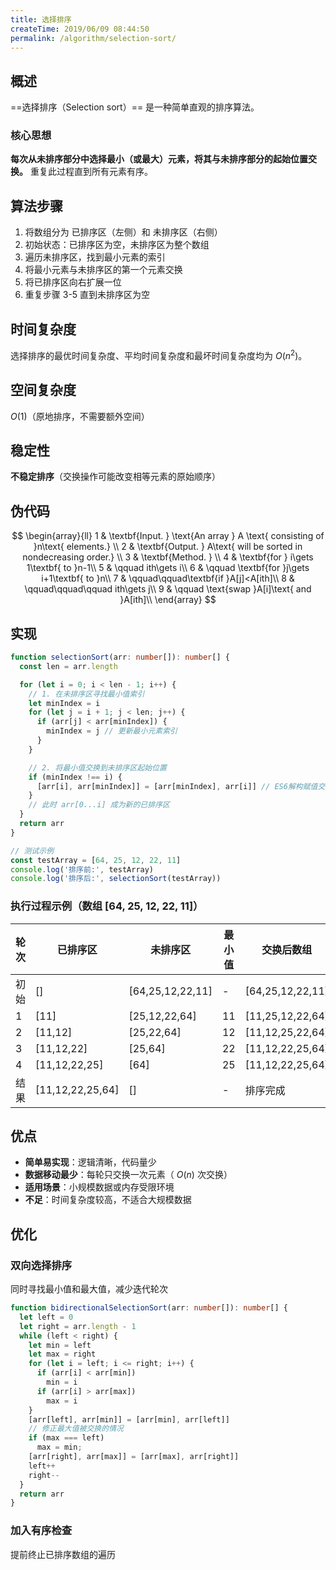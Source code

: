```yaml
---
title: 选择排序
createTime: 2019/06/09 08:44:50
permalink: /algorithm/selection-sort/
---
```


## 概述

==选择排序（Selection sort）== 是一种简单直观的排序算法。

### 核心思想

**每次从未排序部分中选择最小（或最大）元素，将其与未排序部分的起始位置交换。** 重复此过程直到所有元素有序。

## 算法步骤

1. 将数组分为 已排序区（左侧）和 未排序区（右侧）
2. 初始状态：已排序区为空，未排序区为整个数组
3. 遍历未排序区，找到最小元素的索引
4. 将最小元素与未排序区的第一个元素交换
5. 将已排序区向右扩展一位
6. 重复步骤 3-5 直到未排序区为空

## 时间复杂度

选择排序的最优时间复杂度、平均时间复杂度和最坏时间复杂度均为 $O(n^2)$。

## 空间复杂度

$O(1)$（原地排序，不需要额外空间）

## 稳定性

**不稳定排序**（交换操作可能改变相等元素的原始顺序）

## 伪代码

$$
\begin{array}{ll}
1 & \textbf{Input. } \text{An array } A \text{ consisting of }n\text{ elements.} \\
2 & \textbf{Output. } A\text{ will be sorted in nondecreasing order.} \\
3 & \textbf{Method. }  \\
4 & \textbf{for } i\gets 1\textbf{ to }n-1\\
5 & \qquad ith\gets i\\
6 & \qquad \textbf{for }j\gets i+1\textbf{ to }n\\
7 & \qquad\qquad\textbf{if }A[j]<A[ith]\\
8 & \qquad\qquad\qquad ith\gets j\\
9 & \qquad \text{swap }A[i]\text{ and }A[ith]\\
\end{array}
$$

## 实现

```ts
function selectionSort(arr: number[]): number[] {
  const len = arr.length

  for (let i = 0; i < len - 1; i++) {
    // 1. 在未排序区寻找最小值索引
    let minIndex = i
    for (let j = i + 1; j < len; j++) {
      if (arr[j] < arr[minIndex]) {
        minIndex = j // 更新最小元素索引
      }
    }

    // 2. 将最小值交换到未排序区起始位置
    if (minIndex !== i) {
      [arr[i], arr[minIndex]] = [arr[minIndex], arr[i]] // ES6解构赋值交换
    }
    // 此时 arr[0...i] 成为新的已排序区
  }
  return arr
}

// 测试示例
const testArray = [64, 25, 12, 22, 11]
console.log('排序前:', testArray)
console.log('排序后:', selectionSort(testArray))
```

### 执行过程示例（数组 [64, 25, 12, 22, 11]）

| 轮次 | 已排序区          | 未排序区          | 最小值 | 交换后数组        |
| ---- | ----------------- | ----------------- | ------ | ----------------- |
| 初始 | []                | \[64,25,12,22,11] | -      | \[64,25,12,22,11] |
| 1    | \[11]             | \[25,12,22,64]    | 11     | \[11,25,12,22,64] |
| 2    | \[11,12]          | \[25,22,64]       | 12     | \[11,12,25,22,64] |
| 3    | \[11,12,22]       | \[25,64]          | 22     | \[11,12,22,25,64] |
| 4    | \[11,12,22,25]    | \[64]             | 25     | \[11,12,22,25,64] |
| 结果 | \[11,12,22,25,64] | []                | -      | 排序完成          |

## 优点

- **简单易实现**：逻辑清晰，代码量少
- **数据移动最少**：每轮只交换一次元素（ $O(n)$ 次交换）
- **适用场景**：小规模数据或内存受限环境
- **不足**：时间复杂度较高，不适合大规模数据

## 优化

### 双向选择排序

同时寻找最小值和最大值，减少迭代轮次

```ts
function bidirectionalSelectionSort(arr: number[]): number[] {
  let left = 0
  let right = arr.length - 1
  while (left < right) {
    let min = left
    let max = right
    for (let i = left; i <= right; i++) {
      if (arr[i] < arr[min])
        min = i
      if (arr[i] > arr[max])
        max = i
    }
    [arr[left], arr[min]] = [arr[min], arr[left]]
    // 修正最大值被交换的情况
    if (max === left)
      max = min;
    [arr[right], arr[max]] = [arr[max], arr[right]]
    left++
    right--
  }
  return arr
}
```

### 加入有序检查

提前终止已排序数组的遍历
